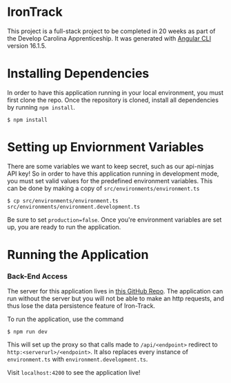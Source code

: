 # IronTrack

This project is a full-stack project to be completed in 20 weeks as part of the Develop Carolina Apprenticeship. It was generated with [Angular CLI](https://github.com/angular/angular-cli) version 16.1.5.

# Installing Dependencies
In order to have this application running in your local environment, you must first clone the repo. Once the repository is cloned, install all dependencies by running `npm install`. 

```
$ npm install
```

# Setting up Enviornment Variables
There are some variables we want to keep secret, such as our api-ninjas API key! So in order to have this application running in development mode, you must set valid values for the predefined environment variables. This can be done by making a copy of `src/environments/environment.ts`

```
$ cp src/environments/environment.ts src/environments/environment.development.ts
```

Be sure to set `production=false`. Once you're environment variables are set up, you are ready to run the application.

# Running the Application

### Back-End Access
The server for this application lives in [this GitHub Repo](https://github.com/AkDProjects/IronTrackBE). The application can run without the server but you will not be able to make an http requests, and thus lose the data persistence feature of Iron-Track.

To run the application, use the command
```
$ npm run dev
```

This will set up the proxy so that calls made to `/api/<endpoint>` redirect to `http:<serverurl>/<endpoint>`. It also replaces every instance of `environment.ts` with `environment.development.ts`.

Visit `localhost:4200` to see the application live!
